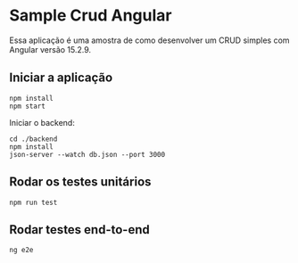 # Sample Crud Angular

Essa aplicação é uma amostra de como desenvolver um CRUD simples com Angular versão 15.2.9.

## Iniciar a aplicação
```
npm install
npm start
```

Iniciar o backend: 
```
cd ./backend
npm install
json-server --watch db.json --port 3000
```

## Rodar os testes unitários
```
npm run test
```

## Rodar testes end-to-end
```
ng e2e
```